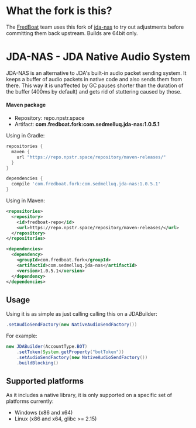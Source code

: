 # What the fork is this?

The [FredBoat](https://github.com/Frederikam/FredBoat) team uses this fork of [jda-nas](https://github.com/sedmelluq/jda-nas) to try out adjustments before committing them back upstream. Builds are 64bit only.


# JDA-NAS - JDA Native Audio System

JDA-NAS is an alternative to JDA's built-in audio packet sending system. It keeps a buffer of audio packets in native code and also sends them from there. This way it is unaffected by GC pauses shorter than the duration of the buffer (400ms by default) and gets rid of stuttering caused by those.

#### Maven package

* Repository: repo.npstr.space
* Artifact: **com.fredboat.fork:com.sedmelluq.jda-nas:1.0.5.1**

Using in Gradle:
```groovy
repositories {
  maven {
    url "https://repo.npstr.space/repository/maven-releases/"
  }
}

dependencies {
  compile 'com.fredboat.fork:com.sedmelluq.jda-nas:1.0.5.1'
}
```

Using in Maven:
```xml
<repositories>
  <repository>
    <id>fredboat-repo</id>
    <url>https://repo.npstr.space/repository/maven-releases/</url>
  </repository>
</repositories>

<dependencies>
  <dependency>
    <groupId>com.fredboat.fork</groupId>
    <artifactId>com.sedmelluq.jda-nas</artifactId>
    <version>1.0.5.1</version>
  </dependency>
</dependencies>
```


## Usage

Using it is as simple as just calling calling this on a JDABuilder:
```java
.setAudioSendFactory(new NativeAudioSendFactory())
```

For example:
```java
new JDABuilder(AccountType.BOT)
    .setToken(System.getProperty("botToken"))
    .setAudioSendFactory(new NativeAudioSendFactory())
    .buildBlocking()
```

## Supported platforms

As it includes a native library, it is only supported on a specific set of platforms currently:

* Windows (x86 and x64)
* Linux (x86 and x64, glibc >= 2.15)
